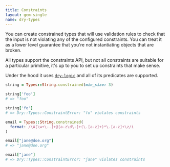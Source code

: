 ```yaml
---
title: Constraints
layout: gem-single
name: dry-types
---
```


You can create constrained types that will use validation rules to check that the input is not violating any of the configured constraints. You can treat it as a lower level guarantee that you're not instantiating objects that are broken.

All types support the constraints API, but not all constraints are suitable for a particular primitive, it's up to you to set up constraints that make sense.

Under the hood it uses [`dry-logic`](/gems/dry-logic) and all of its predicates are supported.

``` ruby
string = Types::String.constrained(min_size: 3)

string['foo']
# => "foo"

string['fo']
# => Dry::Types::ConstraintError: "fo" violates constraints

email = Types::String.constrained(
  format: /\A[\w+\-.]+@[a-z\d\-]+(\.[a-z]+)*\.[a-z]+\z/i
)

email["jane@doe.org"]
# => "jane@doe.org"

email["jane"]
# => Dry::Types::ConstraintError: "jane" violates constraints
```
